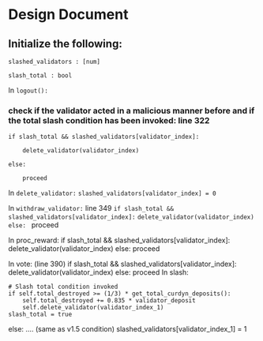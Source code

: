 # Design Document
## Initialize the following: 
	
`slashed_validators : [num]`

`slash_total : bool `	

In `logout(): `

### check if the validator acted in a malicious manner before and if the total slash condition has been invoked: line 322

	if slash_total && slashed_validators[validator_index]:
	
		delete_validator(validator_index)
		
	else: 
	
		proceed 

In `delete_validator:`
	`slashed_validators[validator_index] = 0`

In `withdraw_validator:` line 349
	`if slash_total && slashed_validators[validator_index]:`
		`delete_validator(validator_index)`
	`else: `
		proceed 

In proc_reward:
	if slash_total && slashed_validators[validator_index]:
		delete_validator(validator_index)
	else: 
		proceed 
		
In vote: (line 390)
	if slash_total && slashed_validators[validator_index]:
		delete_validator(validator_index)
	else: 
		proceed 
In slash: 

    # Slash total condition invoked
    if self.total_destroyed >= (1/3) * get_total_curdyn_deposits():
        self.total_destroyed += 0.835 * validator_deposit
        self.delete_validator(validator_index_1)
	slash_total = true
else: 
	…. (same as v1.5 condition)
	slashed_validators[validator_index_1] = 1
	
